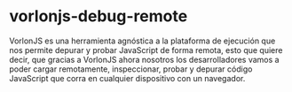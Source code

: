 # vorlonjs-debug-remote
VorlonJS es una herramienta agnóstica a la plataforma de ejecución que nos permite depurar y probar JavaScript de forma remota, esto que quiere decir, que gracias a VorlonJS ahora nosotros los desarrolladores vamos a poder cargar remotamente, inspeccionar, probar y depurar código JavaScript que corra en cualquier dispositivo con un navegador.
